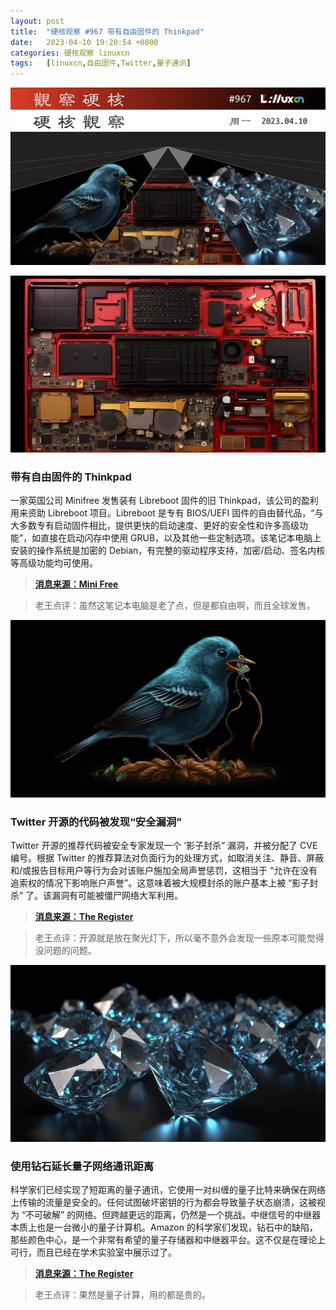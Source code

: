```yaml
---
layout: post
title:	"硬核观察 #967 带有自由固件的 Thinkpad"
date:	2023-04-10 19:20:54 +0800 
categories:	硬核观察 linuxcn 
tags:	[linuxcn,自由固件,Twitter,量子通讯]
---
```



![](/Asserts/Images/album/202304/10/191951ajpkf5h2ef6pq6e2.jpg)


![](/Asserts/Images/album/202304/10/192001tvoqqcoc3cna33xn.jpg)


### 带有自由固件的 Thinkpad


一家英国公司 Minifree 发售装有 Libreboot 固件的旧 Thinkpad，该公司的盈利用来资助 Libreboot 项目。Libreboot 是专有 BIOS/UEFI 固件的自由替代品，“与大多数专有启动固件相比，提供更快的启动速度、更好的安全性和许多高级功能”，如直接在启动闪存中使用 GRUB，以及其他一些定制选项。该笔记本电脑上安装的操作系统是加密的 Debian，有完整的驱动程序支持，加密/启动、签名内核等高级功能均可使用。



> 
> **[消息来源：Mini Free](https://minifree.org/)**
> 
> 
> 



> 
> 老王点评：虽然这笔记本电脑是老了点，但是都自由啊，而且全球发售。
> 
> 
> 


![](/Asserts/Images/album/202304/10/192012w12ulsqcha6wmqcs.jpg)


### Twitter 开源的代码被发现“安全漏洞”


Twitter 开源的推荐代码被安全专家发现一个 ‘影子封杀” 漏洞，并被分配了 CVE 编号。根据 Twitter 的推荐算法对负面行为的处理方式，如取消关注、静音、屏蔽和/或报告目标用户等行为会对该账户施加全局声誉惩罚，这相当于 “允许在没有追索权的情况下影响账户声誉”。这意味着被大规模封杀的账户基本上被 “影子封杀” 了。该漏洞有可能被僵尸网络大军利用。



> 
> **[消息来源：The Register](https://www.theregister.com/2023/04/07/twitter_code_cve_substack/)**
> 
> 
> 



> 
> 老王点评：开源就是放在聚光灯下，所以毫不意外会发现一些原本可能觉得没问题的问题。
> 
> 
> 


![](/Asserts/Images/album/202304/10/192026txkb17lzabxz7m0l.jpg)


### 使用钻石延长量子网络通讯距离


科学家们已经实现了短距离的量子通讯，它使用一对纠缠的量子比特来确保在网络上传输的流量是安全的。任何试图破坏密钥的行为都会导致量子状态崩溃，这被视为 “不可破解” 的网络。但跨越更远的距离，仍然是一个挑战。中继信号的中继器本质上也是一台微小的量子计算机。Amazon 的科学家们发现，钻石中的缺陷，那些颜色中心，是一个非常有希望的量子存储器和中继器平台。这不仅是在理论上可行，而且已经在学术实验室中展示过了。



> 
> **[消息来源：The Register](https://www.theregister.com/2023/04/06/amazon_quantum_networks_diamonds/)**
> 
> 
> 



> 
> 老王点评：果然是量子计算，用的都是贵的。
> 
> 
>

